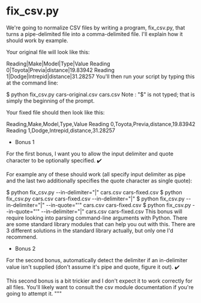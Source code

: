 # fix_csv.py

We're going to normalize CSV files by writing a program, fix_csv.py, 
that turns a pipe-delimited file into a comma-delimited file. I'll 
explain how it should work by example.

Your original file will look like this:

Reading|Make|Model|Type|Value
Reading 0|Toyota|Previa|distance|19.83942
Reading 1|Dodge|Intrepid|distance|31.28257
You'll then run your script by typing this at the command line:

$ python fix_csv.py cars-original.csv cars.csv
Note : "$" is not typed; that is simply the beginning of the prompt.

Your fixed file should then look like this:

Reading,Make,Model,Type,Value
Reading 0,Toyota,Previa,distance,19.83942
Reading 1,Dodge,Intrepid,distance,31.28257

- Bonus 1

For the first bonus, I want you to allow the input delimiter and quote 
character to be optionally specified. ✔️

For example any of these should work (all specify input delimiter as 
pipe and the last two additionally specifies the quote character as 
single quote):

$ python fix_csv.py --in-delimiter="|" cars.csv cars-fixed.csv
$ python fix_csv.py cars.csv cars-fixed.csv --in-delimiter="|"
$ python fix_csv.py --in-delimiter="|" --in-quote="'" cars.csv cars-fixed.csv
$ python fix_csv.py --in-quote="'" --in-delimiter="|" cars.csv cars-fixed.csv
This bonus will require looking into parsing command-line arguments with 
Python. There are some standard library modules that can help you out 
with this. There are 3 different solutions in the standard library 
actually, but only one I'd recommend.

- Bonus 2

For the second bonus, automatically detect the delimiter if an 
in-delimiter value isn't supplied (don't assume it's pipe and quote, 
figure it out). ✔️

This second bonus is a bit trickier and I don't expect it to work 
correctly for all files. You'll likely want to consult the csv module 
documentation if you're going to attempt it.
"""